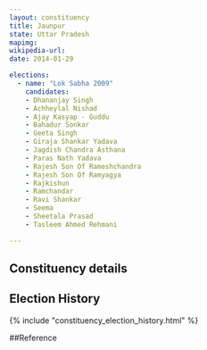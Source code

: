 ```yaml
---
layout: constituency
title: Jaunpur
state: Uttar Pradesh
mapimg: 
wikipedia-url: 
date: 2014-01-29

elections: 
  - name: "Lok Sabha 2009"
    candidates: 
    - Dhananjay Singh 
    - Achheylal Nishad 
    - Ajay Kasyap - Guddu 
    - Bahadur Sonkar 
    - Geeta Singh 
    - Giraja Shankar Yadava 
    - Jagdish Chandra Asthana 
    - Paras Nath Yadava 
    - Rajesh Son Of Rameshchandra 
    - Rajesh Son Of Ramyagya 
    - Rajkishun 
    - Ramchandar 
    - Ravi Shankar 
    - Seema 
    - Sheetala Prasad 
    - Tasleem Ahmed Rehmani 

---
```

## Constituency details


## Election History
{% include "constituency_election_history.html" %}

##Reference
